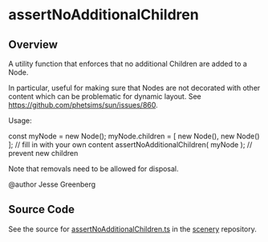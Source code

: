# assertNoAdditionalChildren

## Overview

A utility function that enforces that no additional Children are added to a Node.

In particular, useful for making sure that Nodes are not decorated with other content which can be
problematic for dynamic layout. See https://github.com/phetsims/sun/issues/860.

Usage:

const myNode = new Node();
myNode.children = [ new Node(), new Node() ]; // fill in with your own content
assertNoAdditionalChildren( myNode ); // prevent new children

Note that removals need to be allowed for disposal.

@author Jesse Greenberg



## Source Code

See the source for [assertNoAdditionalChildren.ts](https://github.com/phetsims/scenery/blob/main/js/util/assertNoAdditionalChildren.ts) in the [scenery](https://github.com/phetsims/scenery) repository.
